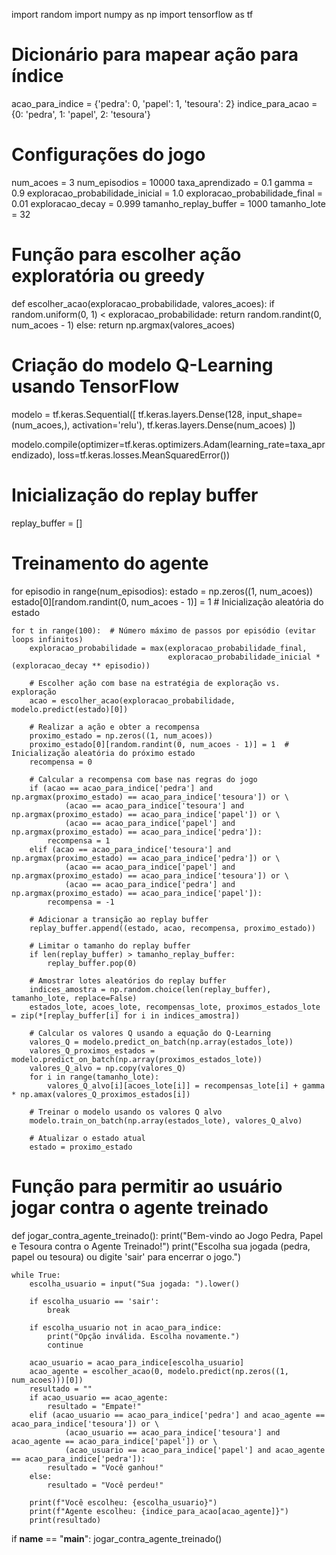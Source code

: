 import random
import numpy as np
import tensorflow as tf

# Dicionário para mapear ação para índice
acao_para_indice = {'pedra': 0, 'papel': 1, 'tesoura': 2}
indice_para_acao = {0: 'pedra', 1: 'papel', 2: 'tesoura'}

# Configurações do jogo
num_acoes = 3
num_episodios = 10000
taxa_aprendizado = 0.1
gamma = 0.9
exploracao_probabilidade_inicial = 1.0
exploracao_probabilidade_final = 0.01
exploracao_decay = 0.999
tamanho_replay_buffer = 1000
tamanho_lote = 32

# Função para escolher ação exploratória ou greedy
def escolher_acao(exploracao_probabilidade, valores_acoes):
    if random.uniform(0, 1) < exploracao_probabilidade:
        return random.randint(0, num_acoes - 1)
    else:
        return np.argmax(valores_acoes)

# Criação do modelo Q-Learning usando TensorFlow
modelo = tf.keras.Sequential([
    tf.keras.layers.Dense(128, input_shape=(num_acoes,), activation='relu'),
    tf.keras.layers.Dense(num_acoes)
])

modelo.compile(optimizer=tf.keras.optimizers.Adam(learning_rate=taxa_aprendizado),
               loss=tf.keras.losses.MeanSquaredError())

# Inicialização do replay buffer
replay_buffer = []

# Treinamento do agente
for episodio in range(num_episodios):
    estado = np.zeros((1, num_acoes))
    estado[0][random.randint(0, num_acoes - 1)] = 1  # Inicialização aleatória do estado

    for t in range(100):  # Número máximo de passos por episódio (evitar loops infinitos)
        exploracao_probabilidade = max(exploracao_probabilidade_final,
                                       exploracao_probabilidade_inicial * (exploracao_decay ** episodio))

        # Escolher ação com base na estratégia de exploração vs. exploração
        acao = escolher_acao(exploracao_probabilidade, modelo.predict(estado)[0])

        # Realizar a ação e obter a recompensa
        proximo_estado = np.zeros((1, num_acoes))
        proximo_estado[0][random.randint(0, num_acoes - 1)] = 1  # Inicialização aleatória do próximo estado
        recompensa = 0

        # Calcular a recompensa com base nas regras do jogo
        if (acao == acao_para_indice['pedra'] and np.argmax(proximo_estado) == acao_para_indice['tesoura']) or \
                (acao == acao_para_indice['tesoura'] and np.argmax(proximo_estado) == acao_para_indice['papel']) or \
                (acao == acao_para_indice['papel'] and np.argmax(proximo_estado) == acao_para_indice['pedra']):
            recompensa = 1
        elif (acao == acao_para_indice['tesoura'] and np.argmax(proximo_estado) == acao_para_indice['pedra']) or \
                (acao == acao_para_indice['papel'] and np.argmax(proximo_estado) == acao_para_indice['tesoura']) or \
                (acao == acao_para_indice['pedra'] and np.argmax(proximo_estado) == acao_para_indice['papel']):
            recompensa = -1

        # Adicionar a transição ao replay buffer
        replay_buffer.append((estado, acao, recompensa, proximo_estado))

        # Limitar o tamanho do replay buffer
        if len(replay_buffer) > tamanho_replay_buffer:
            replay_buffer.pop(0)

        # Amostrar lotes aleatórios do replay buffer
        indices_amostra = np.random.choice(len(replay_buffer), tamanho_lote, replace=False)
        estados_lote, acoes_lote, recompensas_lote, proximos_estados_lote = zip(*[replay_buffer[i] for i in indices_amostra])

        # Calcular os valores Q usando a equação do Q-Learning
        valores_Q = modelo.predict_on_batch(np.array(estados_lote))
        valores_Q_proximos_estados = modelo.predict_on_batch(np.array(proximos_estados_lote))
        valores_Q_alvo = np.copy(valores_Q)
        for i in range(tamanho_lote):
            valores_Q_alvo[i][acoes_lote[i]] = recompensas_lote[i] + gamma * np.amax(valores_Q_proximos_estados[i])

        # Treinar o modelo usando os valores Q alvo
        modelo.train_on_batch(np.array(estados_lote), valores_Q_alvo)

        # Atualizar o estado atual
        estado = proximo_estado

# Função para permitir ao usuário jogar contra o agente treinado
def jogar_contra_agente_treinado():
    print("Bem-vindo ao Jogo Pedra, Papel e Tesoura contra o Agente Treinado!")
    print("Escolha sua jogada (pedra, papel ou tesoura) ou digite 'sair' para encerrar o jogo.")

    while True:
        escolha_usuario = input("Sua jogada: ").lower()

        if escolha_usuario == 'sair':
            break

        if escolha_usuario not in acao_para_indice:
            print("Opção inválida. Escolha novamente.")
            continue

        acao_usuario = acao_para_indice[escolha_usuario]
        acao_agente = escolher_acao(0, modelo.predict(np.zeros((1, num_acoes)))[0])
        resultado = ""
        if acao_usuario == acao_agente:
            resultado = "Empate!"
        elif (acao_usuario == acao_para_indice['pedra'] and acao_agente == acao_para_indice['tesoura']) or \
                (acao_usuario == acao_para_indice['tesoura'] and acao_agente == acao_para_indice['papel']) or \
                (acao_usuario == acao_para_indice['papel'] and acao_agente == acao_para_indice['pedra']):
            resultado = "Você ganhou!"
        else:
            resultado = "Você perdeu!"

        print(f"Você escolheu: {escolha_usuario}")
        print(f"Agente escolheu: {indice_para_acao[acao_agente]}")
        print(resultado)

if __name__ == "__main__":
    jogar_contra_agente_treinado()
